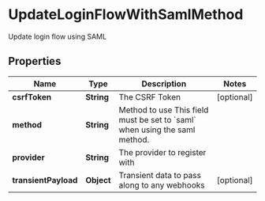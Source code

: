 

# UpdateLoginFlowWithSamlMethod

Update login flow using SAML

## Properties

| Name | Type | Description | Notes |
|------------ | ------------- | ------------- | -------------|
|**csrfToken** | **String** | The CSRF Token |  [optional] |
|**method** | **String** | Method to use  This field must be set to &#x60;saml&#x60; when using the saml method. |  |
|**provider** | **String** | The provider to register with |  |
|**transientPayload** | **Object** | Transient data to pass along to any webhooks |  [optional] |



